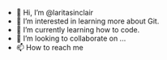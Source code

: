 - 👋 Hi, I’m @laritasinclair
- 👀 I’m interested in learning more about Git.
- 🌱 I’m currently learning how to code.
- 💞️ I’m looking to collaborate on ...
- 📫 How to reach me 

<!---
laritasinclair/laritasinclair is a ✨ special ✨ repository because its `README.md` (this file) appears on your GitHub profile.
You can click the Preview link to take a look at your changes.
--->

